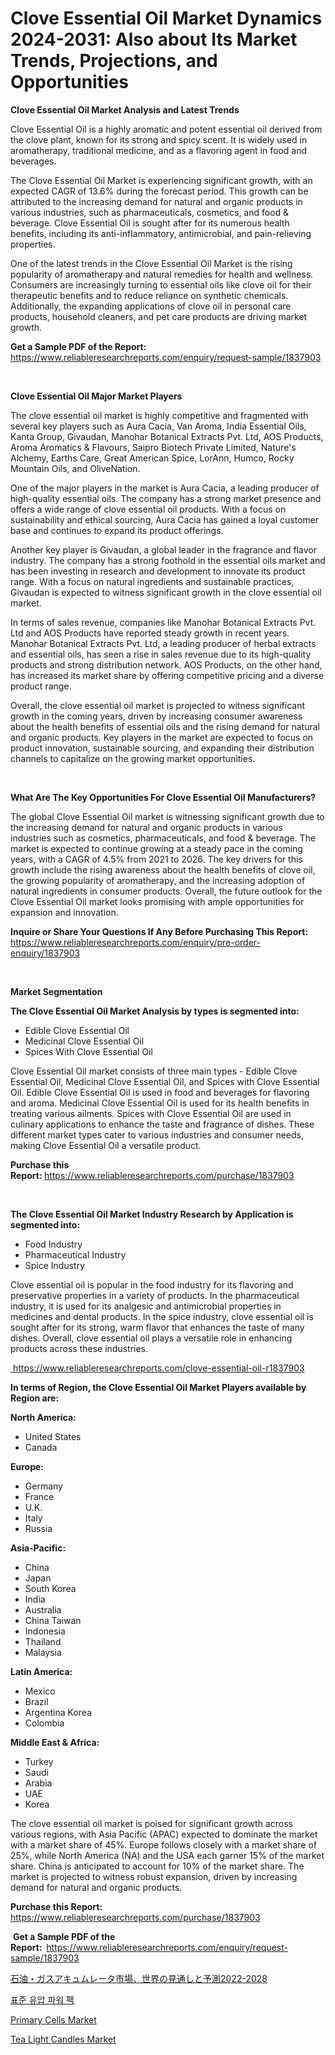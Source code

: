 <p><h1>Clove Essential Oil Market Dynamics 2024-2031: Also about Its Market Trends, Projections, and Opportunities</h1></p><p><strong>Clove Essential Oil Market Analysis and Latest Trends</strong></p>
<p><p>Clove Essential Oil is a highly aromatic and potent essential oil derived from the clove plant, known for its strong and spicy scent. It is widely used in aromatherapy, traditional medicine, and as a flavoring agent in food and beverages.</p><p>The Clove Essential Oil Market is experiencing significant growth, with an expected CAGR of 13.6% during the forecast period. This growth can be attributed to the increasing demand for natural and organic products in various industries, such as pharmaceuticals, cosmetics, and food & beverage. Clove Essential Oil is sought after for its numerous health benefits, including its anti-inflammatory, antimicrobial, and pain-relieving properties.</p><p>One of the latest trends in the Clove Essential Oil Market is the rising popularity of aromatherapy and natural remedies for health and wellness. Consumers are increasingly turning to essential oils like clove oil for their therapeutic benefits and to reduce reliance on synthetic chemicals. Additionally, the expanding applications of clove oil in personal care products, household cleaners, and pet care products are driving market growth.</p></p>
<p><strong>Get a Sample PDF of the Report:&nbsp;</strong> <a href="https://www.reliableresearchreports.com/enquiry/request-sample/1837903">https://www.reliableresearchreports.com/enquiry/request-sample/1837903</a></p>
<p>&nbsp;</p>
<p><strong>Clove Essential Oil Major Market Players</strong></p>
<p><p>The clove essential oil market is highly competitive and fragmented with several key players such as Aura Cacia, Van Aroma, India Essential Oils, Kanta Group, Givaudan, Manohar Botanical Extracts Pvt. Ltd, AOS Products, Aroma Aromatics & Flavours, Saipro Biotech Private Limited, Nature's Alchemy, Earths Care, Great American Spice, LorAnn, Humco, Rocky Mountain Oils, and OliveNation.</p><p>One of the major players in the market is Aura Cacia, a leading producer of high-quality essential oils. The company has a strong market presence and offers a wide range of clove essential oil products. With a focus on sustainability and ethical sourcing, Aura Cacia has gained a loyal customer base and continues to expand its product offerings.</p><p>Another key player is Givaudan, a global leader in the fragrance and flavor industry. The company has a strong foothold in the essential oils market and has been investing in research and development to innovate its product range. With a focus on natural ingredients and sustainable practices, Givaudan is expected to witness significant growth in the clove essential oil market.</p><p>In terms of sales revenue, companies like Manohar Botanical Extracts Pvt. Ltd and AOS Products have reported steady growth in recent years. Manohar Botanical Extracts Pvt. Ltd, a leading producer of herbal extracts and essential oils, has seen a rise in sales revenue due to its high-quality products and strong distribution network. AOS Products, on the other hand, has increased its market share by offering competitive pricing and a diverse product range.</p><p>Overall, the clove essential oil market is projected to witness significant growth in the coming years, driven by increasing consumer awareness about the health benefits of essential oils and the rising demand for natural and organic products. Key players in the market are expected to focus on product innovation, sustainable sourcing, and expanding their distribution channels to capitalize on the growing market opportunities.</p></p>
<p>&nbsp;</p>
<p><strong>What Are The Key Opportunities For Clove Essential Oil Manufacturers?</strong></p>
<p><p>The global Clove Essential Oil market is witnessing significant growth due to the increasing demand for natural and organic products in various industries such as cosmetics, pharmaceuticals, and food & beverage. The market is expected to continue growing at a steady pace in the coming years, with a CAGR of 4.5% from 2021 to 2026. The key drivers for this growth include the rising awareness about the health benefits of clove oil, the growing popularity of aromatherapy, and the increasing adoption of natural ingredients in consumer products. Overall, the future outlook for the Clove Essential Oil market looks promising with ample opportunities for expansion and innovation.</p></p>
<p><strong>Inquire or Share Your Questions If Any Before Purchasing This Report:</strong> <a href="https://www.reliableresearchreports.com/enquiry/pre-order-enquiry/1837903">https://www.reliableresearchreports.com/enquiry/pre-order-enquiry/1837903</a></p>
<p>&nbsp;</p>
<p><strong>Market Segmentation</strong></p>
<p><strong>The Clove Essential Oil Market Analysis by types is segmented into:</strong></p>
<p><ul><li>Edible Clove Essential Oil</li><li>Medicinal Clove Essential Oil</li><li>Spices With Clove Essential Oil</li></ul></p>
<p><p>Clove Essential Oil market consists of three main types - Edible Clove Essential Oil, Medicinal Clove Essential Oil, and Spices with Clove Essential Oil. Edible Clove Essential Oil is used in food and beverages for flavoring and aroma. Medicinal Clove Essential Oil is used for its health benefits in treating various ailments. Spices with Clove Essential Oil are used in culinary applications to enhance the taste and fragrance of dishes. These different market types cater to various industries and consumer needs, making Clove Essential Oil a versatile product.</p></p>
<p><strong>Purchase this Report:&nbsp;</strong><a href="https://www.reliableresearchreports.com/purchase/1837903">https://www.reliableresearchreports.com/purchase/1837903</a></p>
<p>&nbsp;</p>
<p><strong>The Clove Essential Oil Market Industry Research by Application is segmented into:</strong></p>
<p><ul><li>Food Industry</li><li>Pharmaceutical Industry</li><li>Spice Industry</li></ul></p>
<p><p>Clove essential oil is popular in the food industry for its flavoring and preservative properties in a variety of products. In the pharmaceutical industry, it is used for its analgesic and antimicrobial properties in medicines and dental products. In the spice industry, clove essential oil is sought after for its strong, warm flavor that enhances the taste of many dishes. Overall, clove essential oil plays a versatile role in enhancing products across these industries.</p></p>
<p><a href="https://www.reliableresearchreports.com/clove-essential-oil-r1837903">&nbsp;https://www.reliableresearchreports.com/clove-essential-oil-r1837903</a></p>
<p><strong>In terms of Region, the Clove Essential Oil Market Players available by Region are:</strong></p>
<p>
    <p> <strong> North America: </strong>
        <ul>
            <li>United States</li>
            <li>Canada</li>
        </ul>
        </p> 
    <p> <strong> Europe: </strong>
        <ul>
            <li>Germany</li>
            <li>France</li>
            <li>U.K.</li>
            <li>Italy</li>
            <li>Russia</li>
        </ul>
        </p> 
    <p> <strong> Asia-Pacific: </strong>
        <ul>
            <li>China</li>
            <li>Japan</li>
            <li>South Korea</li>
            <li>India</li>
            <li>Australia</li>
            <li>China Taiwan</li>
            <li>Indonesia</li>
            <li>Thailand</li>
            <li>Malaysia</li>
        </ul>
        </p> 
    <p> <strong> Latin America: </strong>
        <ul>
            <li>Mexico</li>
            <li>Brazil</li>
            <li>Argentina Korea</li>
            <li>Colombia</li>
        </ul>
        </p> 
    <p> <strong> Middle East & Africa: </strong>
        <ul>
            <li>Turkey</li>
            <li>Saudi</li>
            <li>Arabia</li>
            <li>UAE</li>
            <li>Korea</li>
        </ul>
    </p>
    </p>
<p><p>The clove essential oil market is poised for significant growth across various regions, with Asia Pacific (APAC) expected to dominate the market with a market share of 45%. Europe follows closely with a market share of 25%, while North America (NA) and the USA each garner 15% of the market share. China is anticipated to account for 10% of the market share. The market is projected to witness robust expansion, driven by increasing demand for natural and organic products.</p></p>
<p><strong>Purchase this Report: </strong><a href="https://www.reliableresearchreports.com/purchase/1837903">https://www.reliableresearchreports.com/purchase/1837903</a></p>
<p>&nbsp;<strong>Get a Sample PDF of the Report:&nbsp;&nbsp;</strong><a href="https://www.reliableresearchreports.com/enquiry/request-sample/1837903">https://www.reliableresearchreports.com/enquiry/request-sample/1837903</a></p>
<p><strong></strong></p>
<p><p><a href="https://github.com/BrionnaBoyle/Market-Research-Report-List-1/blob/main/9283207131091.md">石油・ガスアキュムレータ市場、世界の見通しと予測2022-2028</a></p><p><a href="https://github.com/konokaryan/Market-Research-Report-List-1/blob/main/1687535119542.md">표준 유압 파워 팩</a></p><p><a href="https://github.com/ajohirul8010/Market-Research-Report-List-1/blob/main/primary-cells-market.md">Primary Cells Market</a></p><p><a href="https://github.com/jahid123ahm/Market-Research-Report-List-1/blob/main/tea-light-candles-market.md">Tea Light Candles Market</a></p></p>